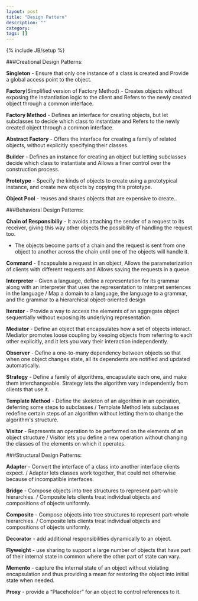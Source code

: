 ```yaml
---
layout: post
title: "Design Pattern"
description: ""
category: 
tags: []
---
```

{% include JB/setup %}


###Creational Design Patterns:

**Singleton** - Ensure that only one instance of a class is created and Provide a global access point to the object.

**Factory**(Simplified version of Factory Method) - Creates objects without exposing the instantiation logic to the client and Refers to the newly created object through a common interface.

**Factory Method** - Defines an interface for creating objects, but let subclasses to decide which class to instantiate and Refers to the newly created object through a common interface.

**Abstract Factory** - Offers the interface for creating a family of related objects, without explicitly specifying their classes.

**Builder** - Defines an instance for creating an object but letting subclasses decide which class to instantiate and Allows a finer control over the construction process.

**Prototype** - Specify the kinds of objects to create using a prototypical instance, and create new objects by copying this prototype.

**Object Pool** - reuses and shares objects that are expensive to create..

###Behavioral Design Patterns:

**Chain of Responsibiliy** - It avoids attaching the sender of a request to its receiver, giving this way other objects the possibility of handling the request too.
- The objects become parts of a chain and the request is sent from one object to another across the chain until one of the objects will handle it.

**Command** - Encapsulate a request in an object, Allows the parameterization of clients with different requests and Allows saving the requests in a queue.

**Interpreter** - Given a language, define a representation for its grammar along with an interpreter that uses the representation to interpret sentences in the language / Map a domain to a language, the language to a grammar, and the grammar to a hierarchical object-oriented design

**Iterator** - Provide a way to access the elements of an aggregate object sequentially without exposing its underlying representation.

**Mediator** - Define an object that encapsulates how a set of objects interact. Mediator promotes loose coupling by keeping objects from referring to each other explicitly, and it lets you vary their interaction independently.

**Observer** - Define a one-to-many dependency between objects so that when one object changes state, all its dependents are notified and updated automatically.

**Strategy** - Define a family of algorithms, encapsulate each one, and make them interchangeable. Strategy lets the algorithm vary independently from clients that use it.

**Template Method** - Define the skeleton of an algorithm in an operation, deferring some steps to subclasses / Template Method lets subclasses redefine certain steps of an algorithm without letting them to change the algorithm's structure.


**Visitor** - Represents an operation to be performed on the elements of an object structure / Visitor lets you define a new operation without changing the classes of the elements on which it operates.

###Structural Design Patterns:

**Adapter** - Convert the interface of a class into another interface clients expect. / Adapter lets classes work together, that could not otherwise because of incompatible interfaces.

**Bridge** - Compose objects into tree structures to represent part-whole hierarchies. / Composite lets clients treat individual objects and compositions of objects uniformly.

**Composite** - Compose objects into tree structures to represent part-whole hierarchies. / Composite lets clients treat individual objects and compositions of objects uniformly.

**Decorator** - add additional responsibilities dynamically to an object.

**Flyweight** - use sharing to support a large number of objects that have part of their internal state in common where the other part of state can vary.

**Memento** - capture the internal state of an object without violating encapsulation and thus providing a mean for restoring the object into initial state when needed.

**Proxy** - provide a “Placeholder” for an object to control references to it.